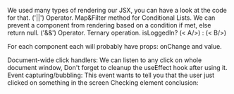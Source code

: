 We used many types of rendering our JSX, you can have a look at the code for that.
('||') Operator.
Map&Filter method for Conditional Lists.
We can prevent a component from rendering based on a condition if met, else return null.
('&&') Operator.
Ternary operation. isLoggedIn? (< A/>) : (< B/>)

For each component each will probably have props: onChange and value.
 
 Document-wide click handlers: We can listen to any click on whole document window, Don't forget to cleanup the useEffect hook after using it.
 Event capturing/bubbling: This event wants to tell you that the user just clicked on something in the screen
 Checking element conclusion: